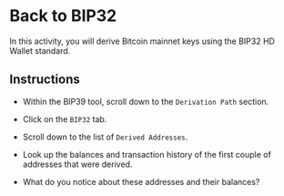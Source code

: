 # Back to BIP32

In this activity, you will derive Bitcoin mainnet keys using the BIP32 HD Wallet standard.

## Instructions

* Within the BIP39 tool, scroll down to the `Derivation Path` section.

* Click on the `BIP32` tab.

* Scroll down to the list of `Derived Addresses`.

* Look up the balances and transaction history of the first couple of addresses that were derived.

* What do you notice about these addresses and their balances?
